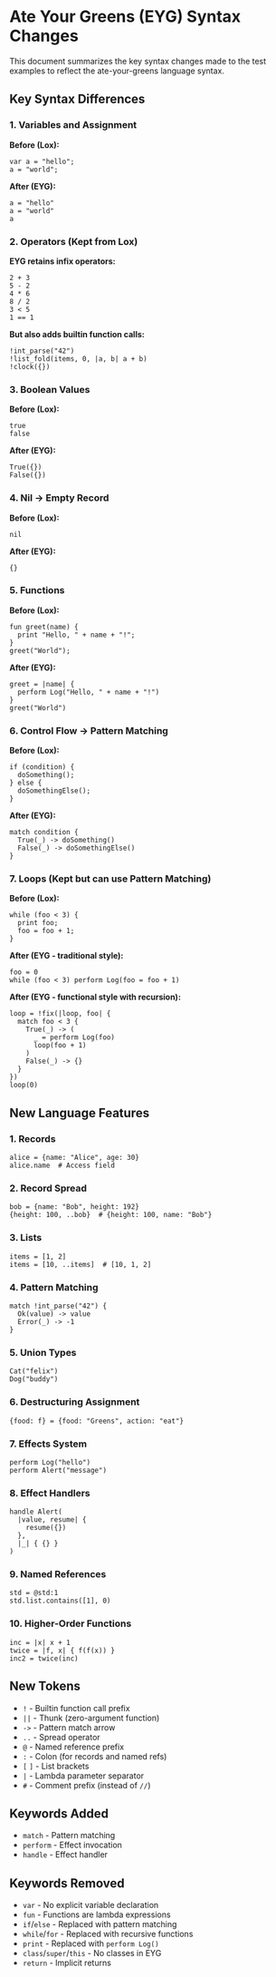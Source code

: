 # Ate Your Greens (EYG) Syntax Changes

This document summarizes the key syntax changes made to the test examples to reflect the ate-your-greens language syntax.

## Key Syntax Differences

### 1. Variables and Assignment
**Before (Lox):**
```lox
var a = "hello";
a = "world";
```

**After (EYG):**
```eyg
a = "hello"
a = "world"
a
```

### 2. Operators (Kept from Lox)
**EYG retains infix operators:**
```eyg
2 + 3
5 - 2
4 * 6
8 / 2
3 < 5
1 == 1
```

**But also adds builtin function calls:**
```eyg
!int_parse("42")
!list_fold(items, 0, |a, b| a + b)
!clock({})
```

### 3. Boolean Values
**Before (Lox):**
```lox
true
false
```

**After (EYG):**
```eyg
True({})
False({})
```

### 4. Nil → Empty Record
**Before (Lox):**
```lox
nil
```

**After (EYG):**
```eyg
{}
```

### 5. Functions
**Before (Lox):**
```lox
fun greet(name) {
  print "Hello, " + name + "!";
}
greet("World");
```

**After (EYG):**
```eyg
greet = |name| {
  perform Log("Hello, " + name + "!")
}
greet("World")
```

### 6. Control Flow → Pattern Matching
**Before (Lox):**
```lox
if (condition) {
  doSomething();
} else {
  doSomethingElse();
}
```

**After (EYG):**
```eyg
match condition {
  True(_) -> doSomething()
  False(_) -> doSomethingElse()
}
```

### 7. Loops (Kept but can use Pattern Matching)
**Before (Lox):**
```lox
while (foo < 3) {
  print foo;
  foo = foo + 1;
}
```

**After (EYG - traditional style):**
```eyg
foo = 0
while (foo < 3) perform Log(foo = foo + 1)
```

**After (EYG - functional style with recursion):**
```eyg
loop = !fix(|loop, foo| {
  match foo < 3 {
    True(_) -> (
      _ = perform Log(foo)
      loop(foo + 1)
    )
    False(_) -> {}
  }
})
loop(0)
```

## New Language Features

### 1. Records
```eyg
alice = {name: "Alice", age: 30}
alice.name  # Access field
```

### 2. Record Spread
```eyg
bob = {name: "Bob", height: 192}
{height: 100, ..bob}  # {height: 100, name: "Bob"}
```

### 3. Lists
```eyg
items = [1, 2]
items = [10, ..items]  # [10, 1, 2]
```

### 4. Pattern Matching
```eyg
match !int_parse("42") {
  Ok(value) -> value
  Error(_) -> -1
}
```

### 5. Union Types
```eyg
Cat("felix")
Dog("buddy")
```

### 6. Destructuring Assignment
```eyg
{food: f} = {food: "Greens", action: "eat"}
```

### 7. Effects System
```eyg
perform Log("hello")
perform Alert("message")
```

### 8. Effect Handlers
```eyg
handle Alert(
  |value, resume| {
    resume({})
  },
  |_| { {} }
)
```

### 9. Named References
```eyg
std = @std:1
std.list.contains([1], 0)
```

### 10. Higher-Order Functions
```eyg
inc = |x| x + 1
twice = |f, x| { f(f(x)) }
inc2 = twice(inc)
```

## New Tokens

- `!` - Builtin function call prefix
- `||` - Thunk (zero-argument function)
- `->` - Pattern match arrow
- `..` - Spread operator
- `@` - Named reference prefix
- `:` - Colon (for records and named refs)
- `[` `]` - List brackets
- `|` - Lambda parameter separator
- `#` - Comment prefix (instead of `//`)

## Keywords Added

- `match` - Pattern matching
- `perform` - Effect invocation
- `handle` - Effect handler

## Keywords Removed

- `var` - No explicit variable declaration
- `fun` - Functions are lambda expressions
- `if`/`else` - Replaced with pattern matching
- `while`/`for` - Replaced with recursive functions
- `print` - Replaced with `perform Log()`
- `class`/`super`/`this` - No classes in EYG
- `return` - Implicit returns